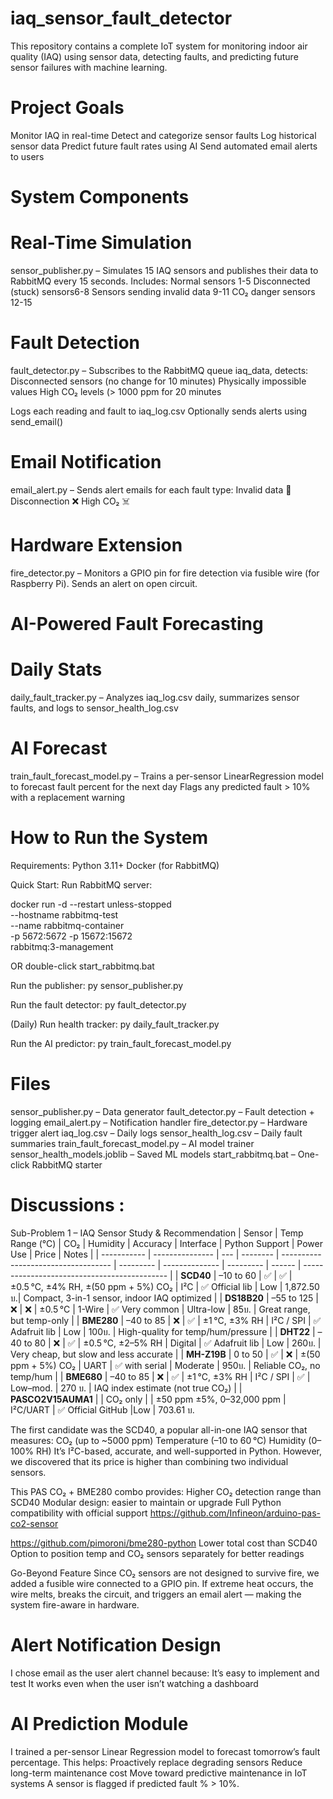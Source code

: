 # iaq_sensor_fault_detector
This repository contains a complete IoT system for monitoring indoor air quality (IAQ) using sensor data, detecting faults, and predicting future sensor failures with machine learning.

# Project Goals
Monitor IAQ in real-time
Detect and categorize sensor faults
Log historical sensor data
Predict future fault rates using AI
Send automated email alerts to users

# System Components

# Real-Time Simulation
sensor_publisher.py – Simulates 15 IAQ sensors and publishes their data to RabbitMQ every 15 seconds. Includes:
Normal sensors 1-5
Disconnected (stuck) sensors6-8
Sensors sending invalid data 9-11
CO₂ danger sensors 12-15

# Fault Detection
fault_detector.py – Subscribes to the RabbitMQ queue iaq_data, detects:
Disconnected sensors (no change for 10 minutes)
Physically impossible values
High CO₂ levels (> 1000 ppm for 20 minutes

Logs each reading and fault to iaq_log.csv
Optionally sends alerts using send_email()

# Email Notification
email_alert.py – Sends alert emails for each fault type:
Invalid data 🚨
Disconnection ❌
High CO₂ ☠️

# Hardware Extension
fire_detector.py – Monitors a GPIO pin for fire detection via fusible wire (for Raspberry Pi). Sends an alert on open circuit.

# AI-Powered Fault Forecasting

# Daily Stats
daily_fault_tracker.py – Analyzes iaq_log.csv daily, summarizes sensor faults, and logs to sensor_health_log.csv

# AI Forecast
train_fault_forecast_model.py – Trains a per-sensor LinearRegression model to forecast fault percent for the next day
Flags any predicted fault > 10% with a replacement warning

# How to Run the System

Requirements:
Python 3.11+
Docker (for RabbitMQ)

Quick Start:
Run RabbitMQ server:

docker run -d --restart unless-stopped \
  --hostname rabbitmq-test \
  --name rabbitmq-container \
  -p 5672:5672 -p 15672:15672 \
  rabbitmq:3-management

OR double-click start_rabbitmq.bat

Run the publisher:
py sensor_publisher.py

Run the fault detector:
py fault_detector.py

(Daily) Run health tracker:
py daily_fault_tracker.py

Run the AI predictor:
py train_fault_forecast_model.py

# Files

sensor_publisher.py – Data generator
fault_detector.py – Fault detection + logging
email_alert.py – Notification handler
fire_detector.py – Hardware trigger alert
iaq_log.csv – Daily logs
sensor_health_log.csv – Daily fault summaries
train_fault_forecast_model.py – AI model trainer
sensor_health_models.joblib – Saved ML models
start_rabbitmq.bat – One-click RabbitMQ starter


# Discussions : 
 Sub-Problem 1 – IAQ Sensor Study & Recommendation
 | Sensor     | Temp Range (°C) | CO₂   | Humidity  | Accuracy                            | Interface | Python Support  | Power Use | Price    | Notes                                        |
| ----------- | --------------- | ---   | --------  | ----------------------------------- | --------- | --------------  | --------- | ------   | -------------------------------------------- |
| **SCD40**   | –10 to 60       | ✅   | ✅        | ±0.5 °C, ±4% RH, ±(50 ppm + 5%) CO₂ | I²C       | ✅ Official lib | Low       | 1,872.50 บ.| Compact, 3-in-1 sensor, indoor IAQ optimized |
| **DS18B20** | –55 to 125      | ❌   | ❌        | ±0.5 °C                             | 1-Wire    | ✅ Very common  | Ultra-low | 85บ.      | Great range, but temp-only                   |
| **BME280**  | –40 to 85       | ❌   | ✅        | ±1 °C, ±3% RH                       | I²C / SPI | ✅ Adafruit lib | Low       | 100บ.   | High-quality for temp/hum/pressure             |
| **DHT22**   | –40 to 80       | ❌   | ✅        | ±0.5 °C, ±2–5% RH                   | Digital   | ✅ Adafruit lib | Low       | 260บ.      | Very cheap, but slow and less accurate      |
| **MH-Z19B** | 0 to 50         | ✅   | ❌        | ±(50 ppm + 5%) CO₂                  | UART      | ✅ with serial  | Moderate  | 950บ.    | Reliable CO₂, no temp/hum                     |
| **BME680**  | –40 to 85       | ❌   | ✅        | ±1 °C, ±3% RH                       | I²C / SPI | ✅              | Low–mod.  | 270 บ. | IAQ index estimate (not true CO₂)               |
| **PASCO2V15AUMA1**  |         | CO₂ only  |        | ±50 ppm ±5%, 0–32,000 ppm          | I²C/UART  | ✅ Official GitHub |Low     | 703.61  บ.         

The first candidate was the SCD40, a popular all-in-one IAQ sensor that measures:
CO₂ (up to ~5000 ppm)
Temperature (–10 to 60 °C)
Humidity (0–100% RH)
It’s I²C-based, accurate, and well-supported in Python. However, we discovered that its price is higher than combining two individual sensors.

This PAS CO₂ + BME280 combo provides:
Higher CO₂ detection range than SCD40
Modular design: easier to maintain or upgrade
Full Python compatibility with official support
https://github.com/Infineon/arduino-pas-co2-sensor

https://github.com/pimoroni/bme280-python
Lower total cost than SCD40
Option to position temp and CO₂ sensors separately for better readings

Go-Beyond Feature
Since CO₂ sensors are not designed to survive fire, we added a fusible wire connected to a GPIO pin. If extreme heat occurs, the wire melts, breaks the circuit, and triggers an email alert — making the system fire-aware in hardware.

# Alert Notification Design
I chose email as the user alert channel because:
It’s easy to implement and test
It works even when the user isn’t watching a dashboard

# AI Prediction Module
I trained a per-sensor Linear Regression model to forecast tomorrow’s fault percentage. This helps:
Proactively replace degrading sensors
Reduce long-term maintenance cost
Move toward predictive maintenance in IoT systems
A sensor is flagged if predicted fault % > 10%.

